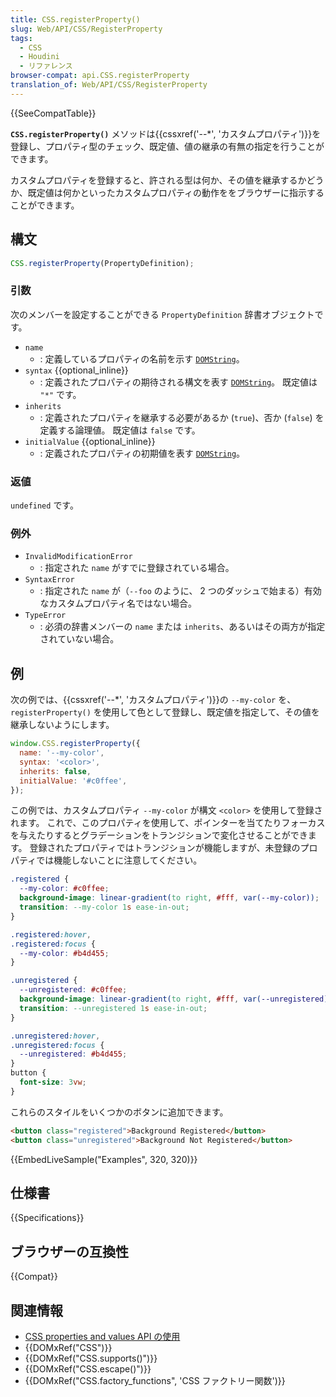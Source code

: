 ```yaml
---
title: CSS.registerProperty()
slug: Web/API/CSS/RegisterProperty
tags:
  - CSS
  - Houdini
  - リファレンス
browser-compat: api.CSS.registerProperty
translation_of: Web/API/CSS/RegisterProperty
---
```

{{SeeCompatTable}}

**`CSS.registerProperty()`** メソッドは{{cssxref('--*', 'カスタムプロパティ')}}を登録し、プロパティ型のチェック、既定値、値の継承の有無の指定を行うことができます。

カスタムプロパティを登録すると、許される型は何か、その値を継承するかどうか、既定値は何かといったカスタムプロパティの動作ををブラウザーに指示することができます。

## 構文

```js
CSS.registerProperty(PropertyDefinition);
```

### 引数

次のメンバーを設定することができる `PropertyDefinition` 辞書オブジェクトです。

- `name`
  - : 定義しているプロパティの名前を示す [`DOMString`](/ja/docs/Web/API/DOMString)。
- `syntax` {{optional_inline}}
  - : 定義されたプロパティの期待される構文を表す [`DOMString`](/ja/docs/Web/API/DOMString)。 既定値は `"*"` です。
- `inherits`
  - : 定義されたプロパティを継承する必要があるか (`true`)、否か (`false`) を定義する論理値。 既定値は `false` です。
- `initialValue` {{optional_inline}}
  - : 定義されたプロパティの初期値を表す [`DOMString`](/ja/docs/Web/API/DOMString)。

### 返値

`undefined` です。

### 例外

- `InvalidModificationError`
  - : 指定された `name` がすでに登録されている場合。
- `SyntaxError`
  - : 指定された `name` が（`--foo` のように、 2 つのダッシュで始まる）有効なカスタムプロパティ名ではない場合。
- `TypeError`
  - : 必須の辞書メンバーの `name` または `inherits`、あるいはその両方が指定されていない場合。

## 例

次の例では、{{cssxref('--*', 'カスタムプロパティ')}}の `--my-color` を、 `registerProperty()` を使用して色として登録し、既定値を指定して、その値を継承しないようにします。

```js
window.CSS.registerProperty({
  name: '--my-color',
  syntax: '<color>',
  inherits: false,
  initialValue: '#c0ffee',
});
```

この例では、カスタムプロパティ `--my-color` が構文 `<color>` を使用して登録されます。 これで、このプロパティを使用して、ポインターを当てたりフォーカスを与えたりするとグラデーションをトランジションで変化させることができます。 登録されたプロパティではトランジションが機能しますが、未登録のプロパティでは機能しないことに注意してください。

```css
.registered {
  --my-color: #c0ffee;
  background-image: linear-gradient(to right, #fff, var(--my-color));
  transition: --my-color 1s ease-in-out;
}

.registered:hover,
.registered:focus {
  --my-color: #b4d455;
}

.unregistered {
  --unregistered: #c0ffee;
  background-image: linear-gradient(to right, #fff, var(--unregistered));
  transition: --unregistered 1s ease-in-out;
}

.unregistered:hover,
.unregistered:focus {
  --unregistered: #b4d455;
}
button {
  font-size: 3vw;
}
```

これらのスタイルをいくつかのボタンに追加できます。

```html
<button class="registered">Background Registered</button>
<button class="unregistered">Background Not Registered</button>
```

{{EmbedLiveSample("Examples", 320, 320)}}

## 仕様書

{{Specifications}}

## ブラウザーの互換性

{{Compat}}

## 関連情報

- [CSS properties and values API の使用](/ja/docs/Web/API/CSS_Properties_and_Values_API/guide)
- {{DOMxRef("CSS")}}
- {{DOMxRef("CSS.supports()")}}
- {{DOMxRef("CSS.escape()")}}
- {{DOMxRef("CSS.factory_functions", 'CSS ファクトリー関数')}}
